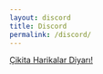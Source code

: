 ```yaml
---
layout: discord
title: Discord
permalink: /discord/
---
```


[Çikita Harikalar Diyarı!](https://discord.gg/zr4FegdbcB)
